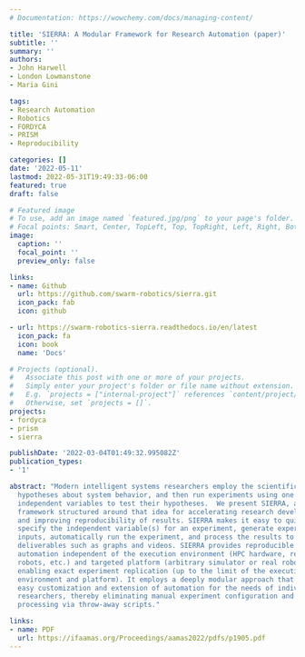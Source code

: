 ```yaml
---
# Documentation: https://wowchemy.com/docs/managing-content/

title: 'SIERRA: A Modular Framework for Research Automation (paper)'
subtitle: ''
summary: ''
authors:
- John Harwell
- London Lowmanstone
- Maria Gini

tags:
- Research Automation
- Robotics
- FORDYCA
- PRISM
- Reproducibility

categories: []
date: '2022-05-11'
lastmod: 2022-05-31T19:49:33-06:00
featured: true
draft: false

# Featured image
# To use, add an image named `featured.jpg/png` to your page's folder.
# Focal points: Smart, Center, TopLeft, Top, TopRight, Left, Right, BottomLeft, Bottom, BottomRight.
image:
  caption: ''
  focal_point: ''
  preview_only: false

links:
- name: Github
  url: https://github.com/swarm-robotics/sierra.git
  icon_pack: fab
  icon: github

- url: https://swarm-robotics-sierra.readthedocs.io/en/latest
  icon_pack: fa
  icon: book
  name: 'Docs'

# Projects (optional).
#   Associate this post with one or more of your projects.
#   Simply enter your project's folder or file name without extension.
#   E.g. `projects = ["internal-project"]` references `content/project/deep-learning/index.md`.
#   Otherwise, set `projects = []`.
projects:
- fordyca
- prism
- sierra

publishDate: '2022-03-04T01:49:32.995082Z'
publication_types:
- '1'

abstract: "Modern intelligent systems researchers employ the scientific method: they form
  hypotheses about system behavior, and then run experiments using one or more
  independent variables to test their hypotheses.  We present SIERRA, a novel
  framework structured around that idea for accelerating research developments
  and improving reproducibility of results. SIERRA makes it easy to quickly
  specify the independent variable(s) for an experiment, generate experimental
  inputs, automatically run the experiment, and process the results to generate
  deliverables such as graphs and videos. SIERRA provides reproducible
  automation independent of the execution environment (HPC hardware, real
  robots, etc.) and targeted platform (arbitrary simulator or real robots),
  enabling exact experiment replication (up to the limit of the execution
  environment and platform). It employs a deeply modular approach that allows
  easy customization and extension of automation for the needs of individual
  researchers, thereby eliminating manual experiment configuration and result
  processing via throw-away scripts."

links:
- name: PDF
  url: https://ifaamas.org/Proceedings/aamas2022/pdfs/p1905.pdf
---
```

